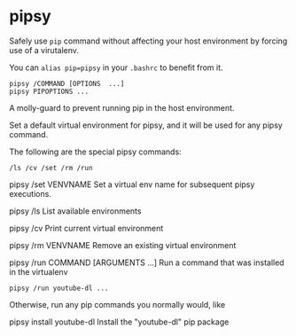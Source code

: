 # pipsy

Safely use `pip` command without affecting your host environment by forcing use of a virutalenv.

You can `alias pip=pipsy` in your `.bashrc` to benefit from it.

    pipsy /COMMAND [OPTIONS  ...]
    pipsy PIPOPTIONS ...
 
A molly-guard to prevent running pip in the host environment.
 
Set a default virtual environment for pipsy, and it will be used for any pipsy command.
 
The following are the special pipsy commands:
 
    /ls /cv /set /rm /run
 
pipsy /set VENVNAME
    Set a virtual env name for subsequent pipsy executions.
 
pipsy /ls
    List available environments
 
pipsy /cv
    Print current virtual environment
 
pipsy /rm VENVNAME
    Remove an existing virtual environment
 
pipsy /run COMMAND [ARGUMENTS ...]
    Run a command that was installed in the virtualenv
 
    pipsy /run youtube-dl ...
 
Otherwise, run any pip commands you normally would, like
 
pipsy install youtube-dl
    Install the "youtube-dl" pip package
 

